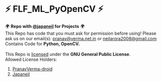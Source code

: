 # ⚡ FLF_ML_PyOpenCV ⚡
🌍 <b>Repo with [@japaneil](https://github.com/japaneil) for Projects</b> 🌍<br>
This Repo has code that you must ask for permission before using! Please ask us on our email(s): pranav@verma.net.in or neilarora2008@gmail.com<br>
Contains Code for <b>Python, OpenCV.</b><br><br>
This Repo is [licensed](LICENSE) under the <b>GNU General Public License</b>. <br>
Allowed License Holders:
1. [PranavVerma-droid](https://github.com/PranavVerma-droid)
2. [Japaneil](https://github.com/japaneil)
